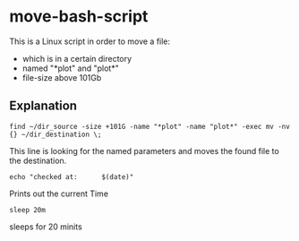 # move-bash-script

This is a Linux script in order to move a file:

- which is in a certain directory
- named "\*plot" and "plot\*"
- file-size above 101Gb




## Explanation
```
find ~/dir_source -size +101G -name "*plot" -name "plot*" -exec mv -nv {} ~/dir_destination \;
```
This line is looking for the named parameters and moves the found file to the destination.

```
echo "checked at:      $(date)"
```
Prints out the current Time


```
sleep 20m
```
sleeps for 20 minits
